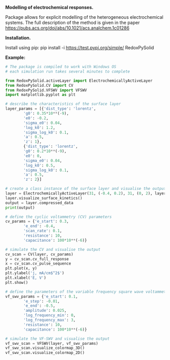 **Modelling of electrochemical responses.**

Package allows for explicit modelling of the heterogeneous electrochemical systems.
The full description of the method is given in the paper <https://pubs.acs.org/doi/abs/10.1021/acs.analchem.1c01286>

**Installation.**

Install using pip:
pip install -i https://test.pypi.org/simple/ RedoxPySolid

**Example:**

```python
# The package is compiled to work with Windows OS
# each simulation run takes several minutes to complete

from RedoxPySolid.activeLayer import ElectrochemicallyActiveLayer
from RedoxPySolid.CV import CV
from RedoxPySolid.VFSWV import VFSWV
import matplotlib.pyplot as plt

# describe the characteristics of the surface layer
layer_params = [{'dist_type': 'lorentz',
        'g0': 0.35*10**(-9),
        'e0': -0.2,
        'sigma_e0': 0.04,
        'log_k0': 1.2,
        'sigma_log_k0': 0.1,
        'a': 0.5,
        'z': 1},
        {'dist_type': 'lorentz',
        'g0': 0.2*10**(-9),
        'e0': 0,
        'sigma_e0': 0.04,
        'log_k0': 0.5,
        'sigma_log_k0': 0.1,
        'a': 0.5,
        'z': 2}]

# create a class instance of the surface layer and visualise the output as 2D map
layer = ElectrochemicallyActiveLayer(31, (-0.4, 0.2), 31, (0, 2), layer_params, loading_cutoff=10**(-13))
layer.visualize_surface_kinetics()
output = layer.compressed_data
print(output)

# define the cyclic voltammetry (CV) parameters
cv_params = {'e_start': 0.3,
        'e_end': -0.4,
        'scan_rate': 0.1,
        'resistance': 10,
        'capacitance': 100*10**(-6)}

# simulate the CV and visualise the output
cv_scan = CV(layer, cv_params)
y = cv_scan.cv_full_response
x = cv_scan.cv_pulse_sequence
plt.plot(x, y)
plt.ylabel('j, mA/cm$^2$')
plt.xlabel('E, V')
plt.show()

# define the parameters of the variable frequency square wave voltammetry simulation
vf_swv_params = {'e_start': 0.1,
        'e_step': -0.01,
        'e_end': -0.5,
        'amplitude': 0.025,
        'log_frequency_min': 0,
        'log_frequency_max': 3,
        'resistance': 10,
        'capacitance': 100*10**(-6)}

# simulate the VF-SWV and visualise the output
vf_swv_scan = VFSWV(layer, vf_swv_params)
vf_swv_scan.visualize_colormap_3D()
vf_swv_scan.visualize_colormap_2D()
```
